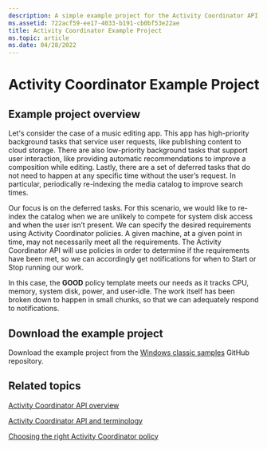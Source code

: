 ```yaml
---
description: A simple example project for the Activity Coordinator API.
ms.assetid: 722acf59-ee17-4033-b191-cb0bf53e22ae
title: Activity Coordinator Example Project
ms.topic: article
ms.date: 04/28/2022
---
```


# Activity Coordinator Example Project

## Example project overview

Let's consider the case of a music editing app. This app has high-priority background tasks that service user requests, like publishing content to cloud storage. There are also low-priority background tasks that support user interaction, like providing automatic recommendations to improve a composition while editing. Lastly, there are a set of deferred tasks that do not need to happen at any specific time without the user’s request. In particular, periodically re-indexing the media catalog to improve search times.

Our focus is on the deferred tasks. For this scenario, we would like to re-index the catalog when we are unlikely to compete for system disk access and when the user isn’t present. We can specify the desired requirements using Activity Coordinator policies. A given machine, at a given point in time, may not necessarily meet all the requirements. The Activity Coordinator API will use policies in order to determine if the requirements have been met, so we can accordingly get notifications for when to Start or Stop running our work.

In this case, the **GOOD** policy template meets our needs as it tracks CPU, memory, system disk, power, and user-idle. The work itself has been broken down to happen in small chunks, so that we can adequately respond to notifications.

## Download the example project

Download the example project from the [Windows classic samples](https://github.com/microsoft/Windows-classic-samples/tree/main/Samples/ActivityCoordinator) GitHub repository.

## Related topics

[Activity Coordinator API overview](activity-coordinator-api-overview.md)

[Activity Coordinator API and terminology](activity-coordinator-api-and-terminology.md)

[Choosing the right Activity Coordinator policy](choosing-the-right-activity-coordinator-policy.md)
